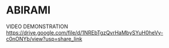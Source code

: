 # ABIRAMI
VIDEO DEMONSTRATION  https://drive.google.com/file/d/1NREbTgzQvrHaMbySYuH0heVy-c0nONYb/view?usp=share_link
